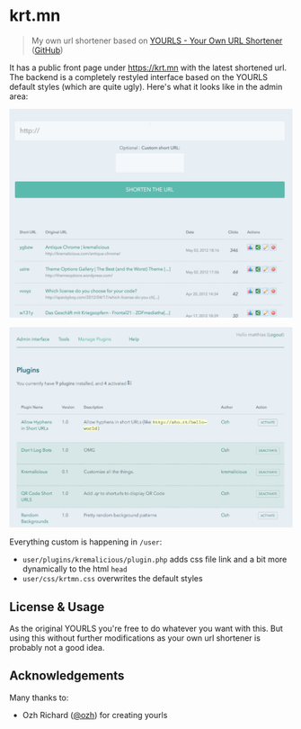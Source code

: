 # krt.mn

> My own url shortener based on [YOURLS - Your Own URL Shortener](http://yourls.org/) ([GitHub](https://github.com/YOURLS/YOURLS))

It has a public front page under https://krt.mn with the latest shortened url. The backend is a completely restyled interface based on the YOURLS default styles (which are quite ugly). Here's what it looks like in the admin area:

![](screenshot.png)

![](screenshot2.png)

Everything custom is happening in `/user`:

- `user/plugins/kremalicious/plugin.php` adds css file link and a bit more dynamically to the html `head`
- `user/css/krtmn.css` overwrites the default styles


## License & Usage

As the original YOURLS you're free to do whatever you want with this. But using this without further modifications as your own url shortener is probably not a good idea.


## Acknowledgements

Many thanks to:

- Ozh Richard ([@ozh](https://twitter.com/ozh)) for creating yourls
